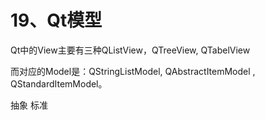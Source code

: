 # 19、Qt模型

Qt中的View主要有三种QListView，QTreeView, QTabelView

而对应的Model是：QStringListModel, QAbstractItemModel , QStandardItemModel。

抽象 标准 
